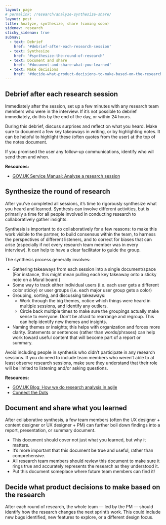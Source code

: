 ```yaml
---
layout: page
# permalink: /research/analyze-synthesize-share/
layout: post
title: Analyze, synthesize, share (coming soon)
sidenav: research
sticky_sidenav: true
subnav:
  - text: Debrief
    href: '#debrief-after-each-research-session'
  - text: Synthesize
    href: '#synthesize-the-round-of-research'
  - text: Document and share
    href: '#document-and-share-what-you-learned'
  - text: Make decisions
    href: '#decide-what-product-decisions-to-make-based-on-the-research'
---
```



## Debrief after each research session

Immediately after the session, set up a few minutes with any research team members who were in the interview. If it’s not possible to debrief immediately, do this by the end of the day, or within 24 hours.

During this debrief, discuss surprises and reflect on what you heard. Make sure to document a few key takeaways in writing, or by highlighting notes. It can be helpful to highlight these (often quotes from the user) at the top of the notes document.

If you promised the user any follow-up communications, identify who will send them and when.

**Resources:**
- [GOV.UK Service Manual: Analyse a research session](https://www.gov.uk/service-manual/user-research/analyse-a-research-session)

## Synthesize the round of research

After you’ve completed all sessions, it’s time to rigorously synthesize what you heard and learned. Synthesis can involve different activities, but is primarily a time for all people involved in conducting research to collaboratively gather insights.

Synthesis is important to do collaboratively for a few reasons: to make this work visible to the partner, to build consensus within the team, to harness the perspectives of different listeners, and to correct for biases that can arise (especially if not every research team member was in every interview). It can help to have a clear facilitator to guide the group.

The synthesis process generally involves:  
- Gathering takeaways from each session into a single document/space (For instance, this might mean pulling each key takeaway onto a sticky note on a Mural board.)
- Some way to track either individual users (i.e. each user gets a different color sticky) or user groups (i.e. each major user group gets a color)
- Grouping, sorting, and discussing takeaways:
    - Work through the big themes, notice which things were heard in multiple sessions, and identify any outliers.
    - Circle back multiple times to make sure the groupings actually make sense to everyone. Don't be afraid to rearrange and regroup. This can help identify new themes and insights.
- Naming themes or insights; this helps with organization and forces more clarity. Statements or sentences (rather than words/phrases) can help work toward useful content that will become part of a report or summary.

Avoid including people in synthesis who didn’t participate in any research sessions. If you do need to include team members who weren’t able to at least observe research sessions, make sure they understand that their role will be limited to listening and/or asking questions.

**Resources:**
- [GOV.UK Blog: How we do research analysis in agile](https://userresearch.blog.gov.uk/2014/06/05/how-we-do-research-analysis-in-agile/)
- [Connect the Dots](https://civicservicedesign.com/connect-the-dots-794fda8f10d2)

## Document and share what you learned

After collaborative synthesis, a few team members (often the UX designer + content designer or UX designer + PM) can further boil down findings into a report, presentation, or summary document.

- This document should cover not just what you learned, but why it matters.
- It’s more important that this document be true and useful, rather than comprehensive.
- All research team members should review this document to make sure it rings true and accurately represents the research as they understood it.
- Put this document someplace where future team members can find it!

## Decide what product decisions to make based on the research

After each round of research, the whole team — led by the PM — should identify how the research changes the next sprint’s work. This could include new bugs identified, new features to explore, or a different design focus.
